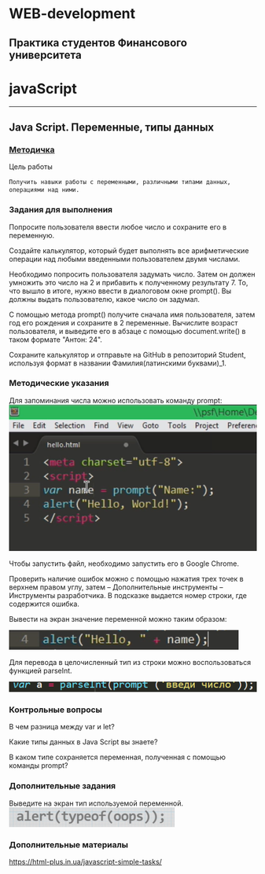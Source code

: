 # WEB-development


## Практика студентов Финансового университета


# javaScript
__________________________________________




## Java Script. Переменные, типы данных

### [Методичка](https://docs.google.com/document/d/16WPr1DUWe6Bp80j_AT6WMD0nRo2yIQ7t/edit)

Цель работы

    Получить навыки работы с переменными, различными типами данных, операциями над ними.

### Задания для выполнения

Попросите пользователя ввести любое число и сохраните его в переменную.

Создайте калькулятор, который будет выполнять все арифметические операции над любыми введенными пользователем двумя числами.

Необходимо попросить  пользователя задумать число. Затем он должен  умножить это число  на 2 и прибавить к полученному результату 7. То, что вышло в итоге, нужно ввести в диалоговом окне prompt(). Вы должны выдать пользователю, какое число он задумал.

С помощью метода prompt() получите сначала имя пользователя, затем год его рождения и сохраните в 2 переменные. Вычислите возраст пользователя, и выведите его в абзаце с помощью document.write() в таком формате "Антон: 24".

Сохраните калькулятор и отправьте на GitHub в репозиторий Student, используя формат в названии Фамилия(латинскими буквами)_1.

### Методические указания

Для запоминания числа можно использовать команду prompt:
![image1](images/image1.png "image1")

Чтобы запустить файл, необходимо запустить его в Google Chrome.

Проверить наличие ошибок можно с помощью нажатия трех точек в верхнем правом углу, затем – Дополнительные инструменты – Инструменты разработчика. В подсказке выдается номер строки, где содержится ошибка.

Вывести на экран значение переменной можно таким образом:

![image3](images/image3.png "image3")

Для перевода в целочисленный тип из строки можно воспользоваться функцией parseInt.

![image2](images/image2.png "image2")

### Контрольные вопросы
В чем разница между var и let?

Какие типы данных в Java Script вы знаете?

В каком типе сохраняется переменная, полученная с помощью команды prompt?

### Дополнительные задания

Выведите на экран тип используемой переменной.
![image4](images/image4.png "image4") 

### Дополнительные материалы
https://html-plus.in.ua/javascript-simple-tasks/


